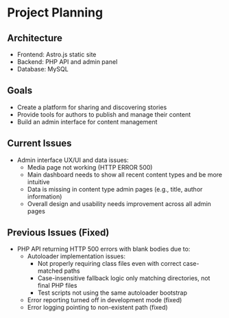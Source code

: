 # Project Planning

## Architecture
- Frontend: Astro.js static site
- Backend: PHP API and admin panel
- Database: MySQL

## Goals
- Create a platform for sharing and discovering stories
- Provide tools for authors to publish and manage their content
- Build an admin interface for content management

## Current Issues
- Admin interface UX/UI and data issues:
  - Media page not working (HTTP ERROR 500)
  - Main dashboard needs to show all recent content types and be more intuitive
  - Data is missing in content type admin pages (e.g., title, author information)
  - Overall design and usability needs improvement across all admin pages

## Previous Issues (Fixed)
- PHP API returning HTTP 500 errors with blank bodies due to:
  - Autoloader implementation issues:
    - Not properly requiring class files even with correct case-matched paths
    - Case-insensitive fallback logic only matching directories, not final PHP files
    - Test scripts not using the same autoloader bootstrap
  - Error reporting turned off in development mode (fixed)
  - Error logging pointing to non-existent path (fixed)